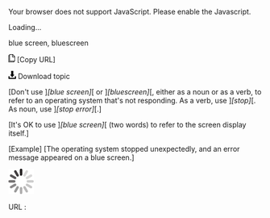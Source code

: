Your browser does not support JavaScript. Please enable the Javascript.

Loading...

blue screen, bluescreen

![Copy URL](blu-ray-disc_files/Copy.png) [Copy URL]

![Download](blu-ray-disc_files/Download.png)
Download topic

[Don't use ]*[blue screen]*[ or ]*[bluescreen]*[, either as a noun or as a verb, to refer to an operating system that's not responding. As a verb, use ]*[stop]*[. As noun, use ]*[stop error]*[.]

[It's OK to use ]*[blue screen]*[ (two words) to refer to the screen display itself.]

[Example] [The operating system stopped unexpectedly, and an error message appeared on a blue screen.]

![In progress](blu-ray-disc_files/activity-large.gif)

URL :


